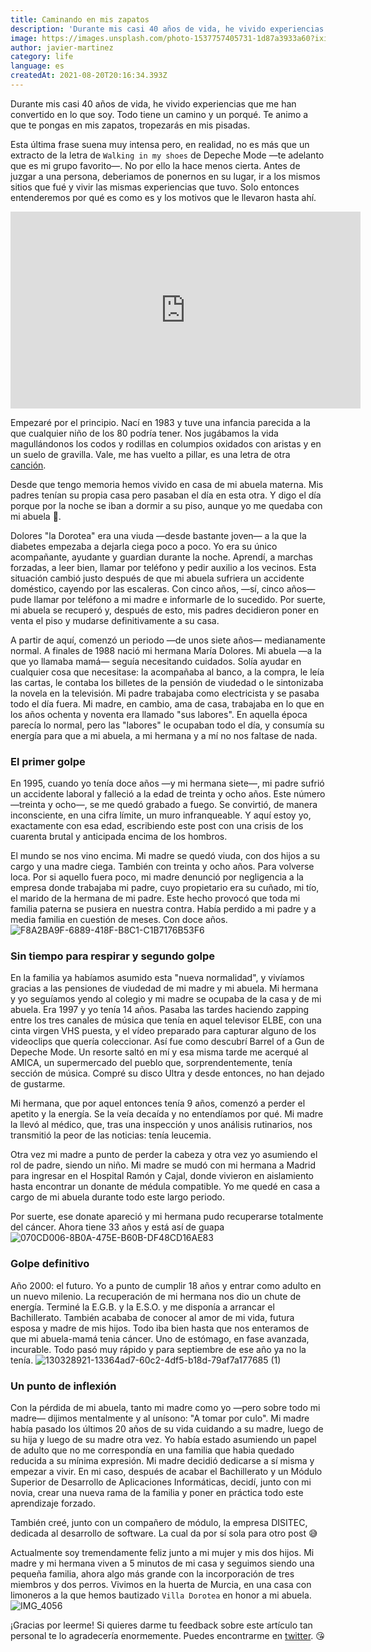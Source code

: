 ```yaml
---
title: Caminando en mis zapatos
description: 'Durante mis casi 40 años de vida, he vivido experiencias que me han convertido en lo que soy. Todo tiene un camino y un porqué. Te animo a que te pongas en mis zapatos, tropezarás en mis pisadas.'
image: https://images.unsplash.com/photo-1537757405731-1d87a3933a60?ixid=MnwxMjA3fDB8MHxwaG90by1wYWdlfHx8fGVufDB8fHx8&amp;ixlib=rb-1.2.1&amp;auto=format&amp;fit=crop&amp;w=1000&amp;q=80
author: javier-martinez
category: life
language: es
createdAt: 2021-08-20T20:16:34.393Z
---
```


Durante mis casi 40 años de vida, he vivido experiencias que me han convertido en lo que soy. Todo tiene un camino y un porqué. Te animo a que te pongas en mis zapatos, tropezarás en mis pisadas.

Esta última frase suena muy intensa pero, en realidad, no es más que un extracto de la letra de `Walking in my shoes` de Depeche Mode —te adelanto que es mi grupo favorito—. No por ello la hace menos cierta. Antes de juzgar a una persona, deberiamos de ponernos en su lugar, ir a los mismos sitios que fué y vivir las mismas experiencias que tuvo. Solo entonces entenderemos por qué es como es y los motivos que le llevaron hasta ahí.
<div class="flex items-center justify-center">
<iframe width="560" height="315" src="https://www.youtube.com/embed/GrC_yuzO-Ss" title="YouTube video player" frameborder="0" allow="accelerometer; autoplay; clipboard-write; encrypted-media; gyroscope; picture-in-picture" allowfullscreen></iframe></div>

Empezaré por el principio. Nací en 1983 y tuve una infancia parecida a la que cualquier niño de los 80 podría tener. Nos jugábamos la vida magullándonos los codos y rodillas en columpios oxidados con aristas y en un suelo de gravilla. Vale, me has vuelto a pillar, es una letra de otra [canción](https://www.youtube.com/watch?v=C1HagIuCnR0).

Desde que tengo memoria hemos vivido en casa de mi abuela materna. Mis padres tenían su propia casa pero pasaban el día en esta otra. Y digo el día porque por la noche se iban a dormir a su piso, aunque yo me quedaba con mi abuela 🙂.

Dolores "la Dorotea" era una viuda —desde bastante joven— a la que la diabetes empezaba a dejarla ciega poco a poco. Yo era su único acompañante, ayudante y guardian durante la noche. Aprendí, a marchas forzadas, a leer bien, llamar por teléfono y pedir auxilio a los vecinos. Esta situación cambió justo después de que mi abuela sufriera un accidente doméstico, cayendo por las escaleras. Con cinco años, —sí, cinco años— pude llamar por teléfono a mi madre e informarle de lo sucedido. Por suerte, mi abuela se recuperó y, después de esto, mis padres decidieron poner en venta el piso y mudarse definitivamente a su casa.

A partir de aquí, comenzó un periodo —de unos siete años— medianamente normal. A finales de 1988 nació mi hermana María Dolores. Mi abuela —a la que yo llamaba mamá— seguía necesitando cuidados. Solía ayudar en cualquier cosa que necesitase: la acompañaba al banco, a la compra, le leía las cartas, le contaba los billetes de la pensión de viudedad o le sintonizaba la novela en la televisión. Mi padre trabajaba como electricista y se pasaba todo el día fuera. Mi madre, en cambio, ama de casa, trabajaba en lo que en los años ochenta y noventa era llamado "sus labores". En aquella época parecía lo normal, pero las "labores" le ocupaban todo el día, y consumía su energía para que a mi abuela, a mi hermana y a mí no nos faltase de nada.

### El primer golpe
En 1995, cuando yo tenía doce años —y mi hermana siete—, mi padre sufrió un accidente laboral y falleció a la edad de treinta y ocho años. Este número —treinta y ocho—, se me quedó grabado a fuego. Se convirtió, de manera inconsciente, en una cifra límite, un muro infranqueable. Y aquí estoy yo, exactamente con esa edad, escribiendo este post con una crisis de los cuarenta brutal y anticipada encima de los hombros.

El mundo se nos vino encima. Mi madre se quedó viuda, con dos hijos a su cargo y una madre ciega. También con treinta y ocho años. Para volverse loca. Por si aquello fuera poco, mi madre denunció por negligencia a la empresa donde trabajaba mi padre, cuyo propietario era su cuñado, mi tío, el marido de la hermana de mi padre. Este hecho provocó que toda mi familia paterna se pusiera en nuestra contra. Había perdido a mi padre y a media familia en cuestión de meses. Con doce años.
![F8A2BA9F-6889-418F-B8C1-C1B7176B53F6](https://user-images.githubusercontent.com/12644599/130328413-e597ad5b-ac01-49f2-9507-1c42b88bd341.jpg)

### Sin tiempo para respirar y segundo golpe
En la familia ya habíamos asumido esta "nueva normalidad", y vivíamos gracias a las pensiones de viudedad de mi madre y mi abuela. Mi hermana y yo seguíamos yendo al colegio y mi madre se ocupaba de la casa y de mi abuela. Era 1997 y yo tenía 14 años. Pasaba las tardes haciendo zapping entre los tres canales de música que tenía en aquel televisor ELBE, con una cinta virgen VHS puesta, y el vídeo preparado para capturar alguno de los videoclips que quería coleccionar. Así fue como descubrí Barrel of a Gun de Depeche Mode. Un resorte saltó en mí y esa misma tarde me acerqué al AMICA, un supermercado del pueblo que, sorprendentemente, tenía sección de música. Compré su disco Ultra y desde entonces, no han dejado de gustarme.

Mi hermana, que por aquel entonces tenía 9 años, comenzó a perder el apetito y la energía. Se la veía decaída y no entendíamos por qué. Mi madre la llevó al médico, que, tras una inspección y unos análisis rutinarios, nos transmitió la peor de las noticias: tenía leucemia.

Otra vez mi madre a punto de perder la cabeza y otra vez yo asumiendo el rol de padre, siendo un niño. Mi madre se mudó con mi hermana a Madrid para ingresar en el Hospital Ramón y Cajal, donde vivieron en aislamiento hasta encontrar un donante de médula compatible. Yo me quedé en casa a cargo de mi abuela durante todo este largo periodo.

Por suerte, ese donate apareció y mi hermana pudo recuperarse totalmente del cáncer. Ahora tiene 33 años y está así de guapa
![070CD006-8B0A-475E-B60B-DF48CD16AE83](https://user-images.githubusercontent.com/12644599/130328279-f3d0179d-8860-4919-aae3-619184a2c1ba.jpg)

### Golpe definitivo
Año 2000: el futuro. Yo a punto de cumplir 18 años y entrar como adulto en un nuevo milenio. La recuperación de mi hermana nos dio un chute de energía. Terminé la E.G.B. y la E.S.O. y me disponía a arrancar el Bachillerato. También acababa de conocer al amor de mi vida, futura esposa y madre de mis hijos. Todo iba bien hasta que nos enteramos de que mi abuela-mamá tenia cáncer. Uno de estómago, en fase avanzada, incurable. Todo pasó muy rápido y para septiembre de ese año ya no la tenía.
![130328921-13364ad7-60c2-4df5-b18d-79af7a177685 (1)](https://user-images.githubusercontent.com/12644599/130332109-6b169337-05a8-43eb-952d-c813a496553e.jpeg)

### Un punto de inflexión
Con la pérdida de mi abuela, tanto mi madre como yo —pero sobre todo mi madre— dijimos mentalmente y al unísono: "A tomar por culo". Mi madre había pasado los últimos 20 años de su vida cuidando a su madre, luego de su hija y luego de su madre otra vez. Yo había estado asumiendo un papel de adulto que no me correspondía en una familia que habia quedado reducida a su mínima expresión. Mi madre decidió dedicarse a sí misma y empezar a vivir. En mi caso, después de acabar el Bachillerato y un Módulo Superior de Desarrollo de Aplicaciones Informáticas, decidí, junto con mi novia, crear una nueva rama de la familia y poner en práctica todo este aprendizaje forzado.

También creé, junto con un compañero de módulo, la empresa DISITEC, dedicada al desarrollo de software. La cual da por sí sola para otro post 😅

Actualmente soy tremendamente feliz junto a mi mujer y mis dos hijos. Mi madre y mi hermana viven a 5 minutos de mi casa y seguimos siendo una pequeña familia, ahora algo más grande con la incorporación de tres miembros y dos perros.
Vivimos en la huerta de Murcia, en una casa con limoneros a la que hemos bautizado `Villa Dorotea` en honor a mi abuela.
![IMG_4056](https://user-images.githubusercontent.com/12644599/130330400-d93bea31-18f0-4e70-851b-630516af5619.jpeg)

¡Gracias por leerme! Si quieres darme tu feedback sobre este artículo tan personal te lo agradecería enormemente. Puedes encontrarme en [twitter](https://twitter.com/beliolfa). 😘
